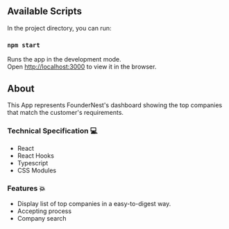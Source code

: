 ## Available Scripts

In the project directory, you can run:

### `npm start`

Runs the app in the development mode.\
Open [http://localhost:3000](http://localhost:3000) to view it in the browser.

## About

This App represents FounderNest's dashboard showing the top companies that match the customer's requirements.

### Technical Specification 💻

- React
- React Hooks
- Typescript
- CSS Modules

### Features 💥

- Display list of top companies in a easy-to-digest way.
- Accepting process
- Company search

